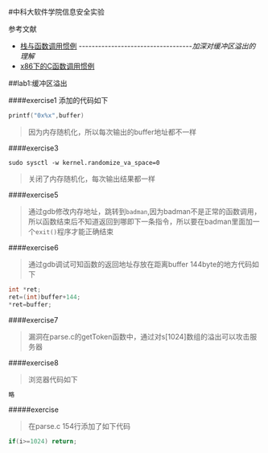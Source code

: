 #中科大软件学院信息安全实验

 参考文献
 * [栈与函数调用惯例](http://blog.csdn.net/xiaogugood/article/details/38490663)        -----------------------------------*加深对缓冲区溢出的理解*
 * [x86下的C函数调用惯例](http://blog.csdn.net/phunxm/article/details/8985321)

##lab1:缓冲区溢出

####exercise1
 添加的代码如下
``` c
printf("0x%x",buffer)
```
> 因为内存随机化，所以每次输出的buffer地址都不一样

####exercise3
```
sudo sysctl -w kernel.randomize_va_space=0
```

> 关闭了内存随机化，每次输出结果都一样

####exercise5

> 通过gdb修改内存地址，跳转到`badman`,因为badman不是正常的函数调用，所以函数结束后不知道返回到哪即下一条指令，所以要在badman里面加一个`exit()`程序才能正确结束

####exercise6

> 通过gdb调试可知函数的返回地址存放在距离buffer 144byte的地方代码如下
```c
int *ret;
ret=(int)buffer+144;
*ret=buffer;
```

####exercise7

> 漏洞在parse.c的getToken函数中，通过对s[1024]数组的溢出可以攻击服务器

####exercise8

> 浏览器代码如下
```c
略
```
#####exercise

> 在parse.c 154行添加了如下代码

```c
if(i>=1024) return;
```
 

